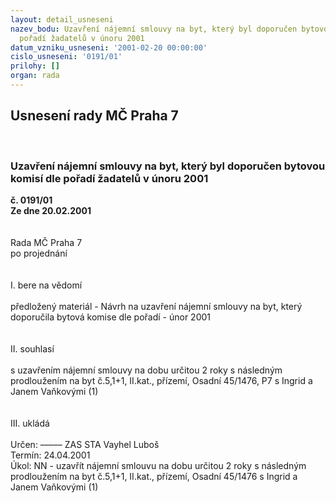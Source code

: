 ```yaml
---
layout: detail_usneseni
nazev_bodu: Uzavření nájemní smlouvy na byt, který byl doporučen bytovou komisí dle
  pořadí žadatelů v únoru 2001
datum_vzniku_usneseni: '2001-02-20 00:00:00'
cislo_usneseni: '0191/01'
prilohy: []
organ: rada
---
```

<div id="ucUsn_pList" class="usn">
	<span><h2>Usnesení rady MČ Praha 7 </h2>
<br></span><div class="standBody">
<span><h3>Uzavření nájemní smlouvy na byt, který byl doporučen bytovou komisí dle pořadí žadatelů v únoru 2001</h3></span><div class="center">
		<strong>č. 0191/01</strong><br>
	</div>
<div class="center">
		<strong>Ze dne 20.02.2001</strong><br><br>
	</div>
<br>Rada MČ Praha 7<br>po projednání<br><br><br>I.	bere na vědomí<br><br> předložený materiál - Návrh na uzavření nájemní smlouvy na byt, který doporučila bytová komise dle pořadí - únor 2001	<br><br><br>II.	souhlasí <br><br>s uzavřením nájemní smlouvy na dobu určitou 2 roky s následným prodloužením na byt č.5,1+1, II.kat.,  přízemí, Osadní 45/1476, P7 s Ingrid a Janem Vaňkovými (1)<br><br><br>III.	ukládá <br><br> Určen:	–––––	ZAS STA Vayhel Luboš<br>Termín: 24.04.2001<br>Úkol:	NN - uzavřít nájemní smlouvu na dobu určitou 2 roky s následným prodloužením na byt č.5,1+1, II.kat.,  přízemí, Osadní 45/1476 s Ingrid a Janem Vaňkovými (1)<br> <br><br>
</div>
</div>